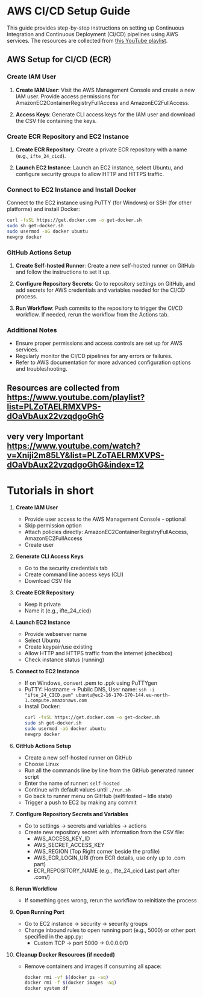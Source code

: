 # AWS CI/CD Setup Guide

This guide provides step-by-step instructions on setting up Continuous Integration and Continuous Deployment (CI/CD) pipelines using AWS services. The resources are collected from [this YouTube playlist](https://www.youtube.com/playlist?list=PLZoTAELRMXVPS-dOaVbAux22vzqdgoGhG).

## AWS Setup for CI/CD (ECR)

### Create IAM User

1. **Create IAM User**: Visit the AWS Management Console and create a new IAM user. Provide access permissions for AmazonEC2ContainerRegistryFullAccess and AmazonEC2FullAccess.

2. **Access Keys**: Generate CLI access keys for the IAM user and download the CSV file containing the keys.

### Create ECR Repository and EC2 Instance

1. **Create ECR Repository**: Create a private ECR repository with a name (e.g., `ifte_24_cicd`).

2. **Launch EC2 Instance**: Launch an EC2 instance, select Ubuntu, and configure security groups to allow HTTP and HTTPS traffic.

### Connect to EC2 Instance and Install Docker

Connect to the EC2 instance using PuTTY (for Windows) or SSH (for other platforms) and install Docker:

```bash
curl -fsSL https://get.docker.com -o get-docker.sh
sudo sh get-docker.sh
sudo usermod -aG docker ubuntu
newgrp docker
```

### GitHub Actions Setup

1. **Create Self-hosted Runner**: Create a new self-hosted runner on GitHub and follow the instructions to set it up.

2. **Configure Repository Secrets**: Go to repository settings on GitHub, and add secrets for AWS credentials and variables needed for the CI/CD process.

3. **Run Workflow**: Push commits to the repository to trigger the CI/CD workflow. If needed, rerun the workflow from the Actions tab.

### Additional Notes

- Ensure proper permissions and access controls are set up for AWS services.
- Regularly monitor the CI/CD pipelines for any errors or failures.
- Refer to AWS documentation for more advanced configuration options and troubleshooting.



## Resources are collected from https://www.youtube.com/playlist?list=PLZoTAELRMXVPS-dOaVbAux22vzqdgoGhG
## very very Important  https://www.youtube.com/watch?v=Xniji2m85LY&list=PLZoTAELRMXVPS-dOaVbAux22vzqdgoGhG&index=12

# Tutorials in short

1. **Create IAM User**
   - Provide user access to the AWS Management Console - optional
   - Skip permission option
   - Attach policies directly: AmazonEC2ContainerRegistryFullAccess, AmazonEC2FullAccess
   - Create user

2. **Generate CLI Access Keys**
   - Go to the security credentials tab
   - Create command line access keys (CLI)
   - Download CSV file

3. **Create ECR Repository**
   - Keep it private
   - Name it (e.g., ifte_24_cicd)

4. **Launch EC2 Instance**
   - Provide webserver name
   - Select Ubuntu
   - Create keypair/use existing
   - Allow HTTP and HTTPS traffic from the internet (checkbox)
   - Check instance status (running)

5. **Connect to EC2 Instance**
   - If on Windows, convert .pem to .ppk using PuTTYgen
   - PuTTY: Hostname → Public DNS, User name: `ssh -i "ifte_24_CICD.pem" ubuntu@ec2-16-170-170-144.eu-north-1.compute.amazonaws.com`
   - Install Docker:
     ```bash
     curl -fsSL https://get.docker.com -o get-docker.sh
     sudo sh get-docker.sh
     sudo usermod -aG docker ubuntu
     newgrp docker
     ```

6. **GitHub Actions Setup**
   - Create a new self-hosted runner on GitHub
   - Choose Linux
   - Run all the commands line by line from the GitHub generated runner script
   - Enter the name of runner: `self-hosted`
   - Continue with default values until `./run.sh`
   - Go back to runner menu on GitHub (selfHosted – Idle state)
   - Trigger a push to EC2 by making any commit

7. **Configure Repository Secrets and Variables**
   - Go to settings → secrets and variables → actions
   - Create new repository secret with information from the CSV file:
     - AWS_ACCESS_KEY_ID
     - AWS_SECRET_ACCESS_KEY
     - AWS_REGION (Top Right corner beside the profile)
     - AWS_ECR_LOGIN_URI (from ECR details, use only up to .com part)
     - ECR_REPOSITORY_NAME (e.g., ifte_24_cicd Last part after .com/)

8. **Rerun Workflow**
   - If something goes wrong, rerun the workflow to reinitiate the process

9. **Open Running Port**
   - Go to EC2 instance → security → security groups
   - Change inbound rules to open running port (e.g., 5000) or other port specified in the app.py:
     - Custom TCP -> port 5000 -> 0.0.0.0/0

10. **Cleanup Docker Resources (if needed)**
    - Remove containers and images if consuming all space:
      ```bash
      docker rmi -vf $(docker ps -aq)
      docker rmi -f $(docker images -aq)
      docker system df
      ```
